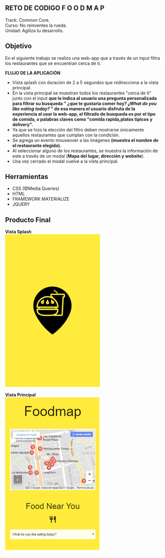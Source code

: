 ## RETO DE CODIGO F O O D M A P
Track: Common Core.  
Curso: No reinventes la rueda.  
Unidad: Agiliza tu desarrollo.  
## Objetivo
En el siguiente trabajo se realizo una web-app que a través de un input filtra los restaurantes que se encuentran cerca de ti.  

**FLUJO DE LA APLICACIÓN**
- Vista splash con duración de 2 a 5 segundos que redirecciona a la vista principal.
- En la vista principal se muestran todos los restaurantes "cerca de ti" junto con el input  **que le indica al usuario una pregunta personalizada para filtrar su busqueda " ¿que te gustaria comer hoy? *¿What do you like eating today?* " de esa manera el usuario disfruta de la experiencia al usar la web-app, el filtrado de busqueda es por el tipo de comida, o palabras claves como "comida rapida,platos tipicos y delivery".**
- Ya que se hizo la elección del filtro deben mostrarse únicamente aquellos restaurantes que cumplan con la condición.  
- Se agrega un evento mouseover a las imágenes **(muestra el nombre de el restaurante elegido).**   
- Al seleccionar alguno de los restaurantes, se muestra la información de este a través de un modal (**Mapa del lugar, dirección y website**).
- Una vez cerrado el modal vuelve a la vista principal.  

## Herramientas  
- CSS (@Media Queries)
- HTML  
- FRAMEWORK MATERIALIZE  
- JQUERY  

## Producto Final  

**Vista Splash**  
![vista 1](assets/images/primeravista.png)  

**Vista Principal**  
![vista 2](assets/images/segundavista.png)
